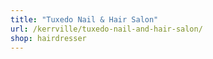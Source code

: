 ```yaml
---
title: "Tuxedo Nail & Hair Salon"
url: /kerrville/tuxedo-nail-and-hair-salon/
shop: hairdresser
---
```


